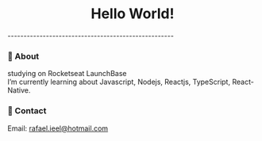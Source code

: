 <h1 align="center">
    Hello World!
</h1>
----------------------------------------------------

### :robot: About
studying on Rocketseat LaunchBase </br>
I’m currently learning about Javascript, Nodejs, Reactjs, TypeScript, React-Native.
 
 ### :email: Contact
 Email: rafael.ieel@hotmail.com</br>
 

 
<!--
**Rvkash/rvkash** is a ✨ _special_ ✨ repository because its `README.md` (this file) appears on your GitHub profile.
